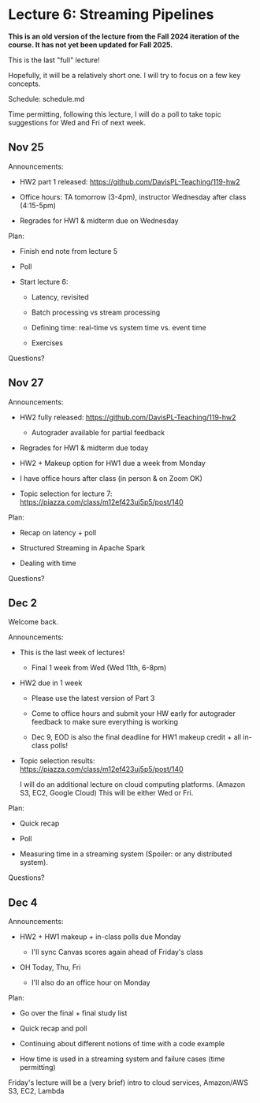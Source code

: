 # Lecture 6: Streaming Pipelines

**This is an old version of the lecture from the Fall 2024 iteration of the course. It has not yet been updated for Fall 2025.**

This is the last "full" lecture!

Hopefully, it will be a relatively short one.
I will try to focus on a few key concepts.

Schedule: schedule.md

Time permitting, following this lecture,
I will do a poll to take topic suggestions
for Wed and Fri of next week.

## Nov 25

Announcements:

- HW2 part 1 released:
  https://github.com/DavisPL-Teaching/119-hw2

- Office hours: TA tomorrow (3-4pm), instructor Wednesday after class (4:15-5pm)

- Regrades for HW1 & midterm due on Wednesday

Plan:

- Finish end note from lecture 5

- Poll

- Start lecture 6:

  + Latency, revisited

  + Batch processing vs stream processing

  + Defining time: real-time vs system time vs. event time

  + Exercises

Questions?

## Nov 27

Announcements:

- HW2 fully released:
  https://github.com/DavisPL-Teaching/119-hw2

  + Autograder available for partial feedback

- Regrades for HW1 & midterm due today

- HW2 + Makeup option for HW1 due a week from Monday

- I have office hours after class (in person & on Zoom OK)

- Topic selection for lecture 7:
  https://piazza.com/class/m12ef423uj5p5/post/140

Plan:

- Recap on latency + poll

- Structured Streaming in Apache Spark

- Dealing with time

Questions?

## Dec 2

Welcome back.

Announcements:

- This is the last week of lectures!

  + Final 1 week from Wed (Wed 11th, 6-8pm)

- HW2 due in 1 week

  + Please use the latest version of Part 3

  + Come to office hours and submit your HW early for autograder feedback to make sure everything is working

  + Dec 9, EOD is also the final deadline for HW1 makeup credit + all in-class polls!

- Topic selection results:
  https://piazza.com/class/m12ef423uj5p5/post/140

  I will do an additional lecture on cloud computing platforms.
  (Amazon S3, EC2, Google Cloud)
  This will be either Wed or Fri.

Plan:

- Quick recap

- Poll

- Measuring time in a streaming system
  (Spoiler: or any distributed system).

Questions?

## Dec 4

Announcements:

- HW2 + HW1 makeup + in-class polls due Monday

  + I'll sync Canvas scores again ahead of Friday's class

- OH Today, Thu, Fri

  + I'll also do an office hour on Monday

Plan:

- Go over the final + final study list

- Quick recap and poll

- Continuing about different notions of time with a code example

- How time is used in a streaming system and failure cases (time permitting)

Friday's lecture will be a (very brief) intro to cloud services,
Amazon/AWS S3, EC2, Lambda

